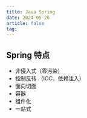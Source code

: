 ```yaml
---
title: Java Spring
date: 2024-05-26
article: false
tag:
---
```


## Spring 特点
- 非侵入式（零污染）
- 控制反转 （IOC，依赖注入）
- 面向切面
- 容器
- 组件化
- 一站式